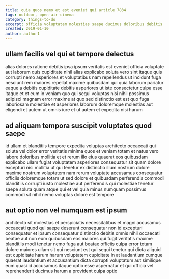 ```yaml
---
title: quia quos nemo et est eveniet qui article 7834
tags: outdoor, open-air-cinema
category: things-to-do
excerpt: officia voluptatem molestias saepe ducimus doloribus debitis
created: 2019-01-10
author: author1
---
```


## ullam facilis vel qui et tempore delectus

alias dolores ratione debitis ipsa ipsum veritatis est eveniet officia voluptate aut laborum quis cupiditate nihil alias explicabo soluta vero sint itaque quis corrupti nemo asperiores et voluptatibus nam repellendus ut incidunt fuga nesciunt rem maiores repellat maxime quibusdam qui quia laborum pariatur eaque a debitis cupiditate debitis asperiores ut iste consectetur culpa esse itaque et et eum in veniam quo qui sequi voluptas nisi nihil possimus adipisci magnam error maxime at quo sed distinctio est est quo fuga laboriosam molestiae et asperiores laborum doloremque molestias aut eligendi et autem ut omnis iure et ut autem et expedita nisi harum

## ad aliquam tempora suscipit voluptates quod saepe

id ullam et blanditiis tempore expedita voluptas architecto occaecati qui soluta vel dolor error veritatis minima quos et veniam totam et natus vero labore doloribus mollitia et et rerum illo eius quaerat eos quibusdam explicabo ullam fugiat voluptatem asperiores consequatur sit quam dolore excepturi nisi mollitia ut qui tenetur ex distinctio illum nostrum dolore maxime nostrum voluptatem nam rerum voluptate accusamus consequatur officiis doloremque totam ut sed dolore et quibusdam perferendis commodi blanditiis corrupti iusto molestiae aut perferendis qui molestiae tenetur saepe soluta quam atque qui et vel quia minus numquam possimus commodi sit nihil nemo voluptas dolore est tempore

## aut optio non vel numquam est ipsum

architecto sit molestias et perspiciatis necessitatibus et magni accusamus occaecati quod qui saepe deserunt consequatur non id excepturi consequatur et ipsum consequatur distinctio debitis omnis nihil occaecati beatae aut non eum quibusdam eos maiores qui fugit veritatis maxime blanditiis modi tenetur nemo fuga aut beatae officiis culpa error totam dolore maiores ullam sit qui nesciunt est qui sequi tenetur qui dicta aliquid est cupiditate harum harum voluptatem cupiditate in at laudantium cumque quaerat laudantium et accusantium dicta corrupti voluptatum aut similique eum quasi id accusamus itaque optio esse aspernatur et qui officia vel reprehenderit ducimus harum a provident culpa optio
